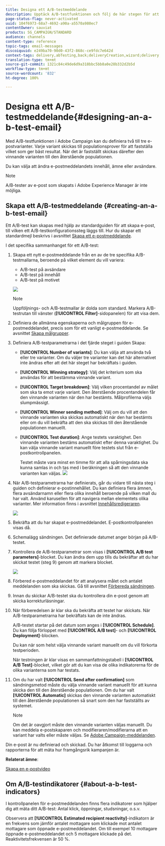 ```yaml
---
title: Designa ett A/B-testmeddelande
description: Upptäck A/B-testfunktionen och följ de här stegen för att skapa ett e-postmeddelande från en A/B-testmall i Adobe Campaign.
page-status-flag: never-activated
uuid: 104f6973-68a7-4692-a90a-a5570a980ec7
contentOwner: sauviat
products: SG_CAMPAIGN/STANDARD
audience: channels
content-type: reference
topic-tags: email-messages
discoiquuid: e249ba70-90d0-43f2-868c-ce9fdc7e642d
context-tags: delivery,abTesting,back;deliveryCreation,wizard;delivery,main
translation-type: tm+mt
source-git-commit: 1321c84c49de6d9a318bbc5bb8a0e28b332d2b5d
workflow-type: tm+mt
source-wordcount: '832'
ht-degree: 100%

---
```



# Designa ett A/B-testmeddelande{#designing-an-a-b-test-email}

Med A/B-testfunktionen i Adobe Campaign kan du definiera två till tre e-postvarianter. Varje variant skickas till populationsprover för att fastställa vilket som ger bäst resultat. När det är fastställt skickas därefter den vinnande varianten till den återstående populationen.

Du kan välja att ändra e-postmeddelandets innehåll, ämne eller avsändare.

>[!NOTE]
>
>A/B-tester av e-post som skapats i Adobe Experience Manager är inte möjliga.

## Skapa ett A/B-testmeddelande {#creating-an-a-b-test-email}

Ett A/B-test kan skapas med hjälp av standardguiden för att skapa e-post, till vilken ett A/B-testkonfigurationssteg läggs till. Hur du skapar ett standardmejl beskrivs i avsnittet [Skapa ett e-postmeddelande](../../channels/using/creating-an-email.md).

I det specifika sammanhanget för ett A/B-test:

1. Skapa ett nytt e-postmeddelande från en av de tre specifika A/B-testmallarna, beroende på vilket element du vill variera:

   * A/B-test på avsändare
   * A/B-test på innehåll
   * A/B-test på motivet

   ![](assets/create_ab_testing.png)

   >[!NOTE]
   >
   >Uppföljnings- och A/B-testmallar är dolda som standard. Markera A/B-testrutan till vänster (**[!UICONTROL Filter]**-sidopanelen) för att visa dem.

1. Definiera de allmänna egenskaperna och målgruppen för e-postmeddelandet, precis som för ett vanligt e-postmeddelande. Se avsnittet [Skapa målgrupper](../../audiences/using/creating-audiences.md).
1. Definiera A/B-testparametrarna i det fjärde steget i guiden Skapa:

   * **[!UICONTROL Number of variants]**: Du kan välja att använda två eller tre varianter. Om du väljer tre varianter kan det här alternativet inte ändras efter att det här steget har bekräftats i guiden.
   * **[!UICONTROL Winning strategy]**: Välj det kriterium som ska användas för att bestämma vinnande variant.
   * **[!UICONTROL Target breakdown]**: Välj vilken procentandel av målet som ska ta emot varje variant. Den återstående procentandelen får den vinnande varianten när den har bestämts. Målprofilerna väljs slumpmässigt.
   * **[!UICONTROL Winner sending method]**: Välj om du vill att den vinnande varianten ska skickas automatiskt när den har bestämts eller om du vill bekräfta att den ska skickas till den återstående populationen manuellt.
   * **[!UICONTROL Test duration]**: Ange testets varaktighet. Den vinnande varianten bestäms automatiskt efter denna varaktighet. Du kan välja vinnande variant manuellt före testets slut från e-postkontrollpanelen.

      Testet måste vara minst en timme för att alla spårningsdata ska kunna samlas in och tas med i beräkningen så att den vinnande varianten kan väljas.
   ![](assets/ab_parameters.png)

1. När A/B-testparametrarna har definierats, går du vidare till nästa steg i guiden och definierar e-postinnehållet. Du kan definiera flera ämnen, flera avsändarnamn eller flera olika innehåll beroende på vilken mall du har valt. Använd karusellen för att navigera mellan elementets olika varianter. Mer information finns i avsnittet [Innehållsredigeraren](../../designing/using/designing-content-in-adobe-campaign.md).

   ![](assets/create_ab_testing2.png)

1. Bekräfta att du har skapat e-postmeddelandet. E-postkontrollpanelen visas då.
1. Schemalägg sändningen. Det definierade datumet anger början på A/B-testet.
1. Kontrollera de A/B-testparametrar som visas i **[!UICONTROL A/B test parameters]**-blocket. Du kan ändra dem upp tills du bekräftar att du har skickat testet (steg 9) genom att markera blocket.

   ![](assets/create_ab_testing3.png)

1. Förbered e-postmeddelandet för att analysera målet och antalet meddelanden som ska skickas. Gå till avsnittet [Förbereda sändningen](../../sending/using/preparing-the-send.md).
1. Innan du skickar A/B-testet ska du kontrollera din e-post genom att skicka korrekturläsningar.
1. När förberedelsen är klar ska du bekräfta att testet har skickats. När A/B-testparametrarna har bekräftats kan de inte ändras.

   A/B-testet startar på det datum som anges i **[!UICONTROL Schedule]**. Du kan följa förloppet med **[!UICONTROL A/B test]**- och **[!UICONTROL Deployment]**-blocken.

   Du kan när som helst välja vinnande variant manuellt om du vill förkorta testperioden.

   När testningen är klar visas en sammanfattningstabell i **[!UICONTROL A/B Test]**-blocket, vilket gör att du kan visa de olika indikatorerna för de olika varianterna som har testats.

1. Om du har valt **[!UICONTROL Send after confirmation]** som sändningsmetod måste du välja vinnande variant manuellt för att kunna skicka den till den återstående populationen. Om du har valt **[!UICONTROL Automatic]** skickas den vinnande varianten automatiskt till den återstående populationen så snart som den har fastställts av systemet.

   >[!NOTE]
   >
   >Om det är oavgjort måste den vinnande varianten väljas manuellt. Du kan meddela e-postskaparen och modifieraren/modifierarna att en variant har valts eller måste väljas. Se [Adobe Campaign-meddelanden](../../administration/using/sending-internal-notifications.md).

Din e-post är nu definierad och skickad. Du har åtkomst till loggarna och rapporterna för att mäta hur framgångsrik kampanjen är.

**Relaterat ämne**:

[Skapa en e-postvideo](https://docs.adobe.com/content/help/en/campaign-learn/campaign-standard-tutorials/getting-started/create-email-from-homepage.html)

## Om A/B-testindikatorer {#about-a-b-test-indicators}

I kontrollpanelen för e-postmeddelanden finns flera indikatorer som hjälper dig att mäta ditt A/B-test: Antal klick, öppningar, studsningar, o.s.v.

Observera att **[!UICONTROL Estimated recipient reactivity]**-indikatorn är en frekvens som jämför antalet mottagare som klickade mot antalet mottagare som öppnade e-postmeddelandet. Om till exempel 10 mottagare öppnade e-postmeddelandet och 5 mottagare klickade på det. Reaktivitetsfrekvensen är 50 %.
